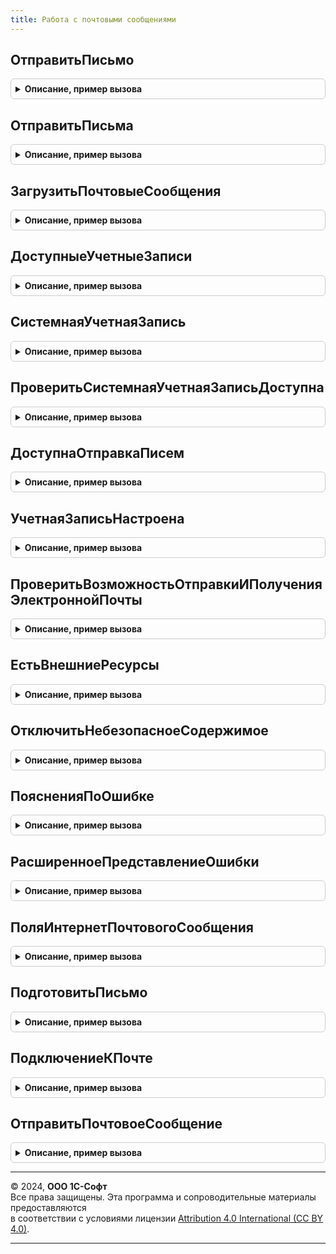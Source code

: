 ```yaml
---
title: Работа с почтовыми сообщениями
---
```



## ОтправитьПисьмо
<details style="margin: 1em 0; padding: 0.5em; border: 1px solid #ccc; border-radius: 6px;">

<summary style="font-weight: bold; cursor: pointer;">Описание, пример вызова</summary>

```bsl

// Выполняет отправку одного письма.
// Функция может вызвать исключение, которое требуется обработать.
//
// Параметры:
//  УчетнаяЗаписьИлиСоединение - СправочникСсылка.УчетныеЗаписиЭлектроннойПочты - почтовый ящик, с которого необходимо
//                                                                   выполнить  отправку.
//                             - ИнтернетПочта - установленное соединение с почтовым сервером.
//
//  Письмо - ИнтернетПочтовоеСообщение - отправляемое письмо.
//
// Возвращаемое значение:
//  Структура - результат отправки письма:
//   * ОшибочныеПолучатели - Соответствие из КлючИЗначение - адреса получателей с ошибками:
//    ** Ключ     - Строка - адрес получателя;
//    ** Значение - Строка - текст ошибки.
//   * ИдентификаторПисьмаSMTP - Строка - уникальный идентификатор письма, присвоенный при отправке по протоколу SMTP.
//   * ИдентификаторПисьмаIMAP - Строка - уникальный идентификатор письма, присвоенный при отправке по протоколу IMAP.
//
Функция ОтправитьПисьмо(УчетнаяЗаписьИлиСоединение, Письмо) Экспорт
```

Пример вызова
```bsl
Результат = РаботаСПочтовымиСообщениями.ОтправитьПисьмо(УчетнаяЗаписьИлиСоединение, Письмо) 
```
</details>

## ОтправитьПисьма
<details style="margin: 1em 0; padding: 0.5em; border: 1px solid #ccc; border-radius: 6px;">

<summary style="font-weight: bold; cursor: pointer;">Описание, пример вызова</summary>

```bsl

// Выполняет отправку нескольких писем.
// Функция может вызвать исключение, которое требуется обработать.
// Если до наступления ошибки отправки было успешно отправлено хотя бы одно письмо, исключение не вызывается,
// поэтому при обработке результата функции необходимо проверять какие письма не были отправлены.
//
// Параметры:
//  УчетнаяЗаписьИлиСоединение - СправочникСсылка.УчетныеЗаписиЭлектроннойПочты - почтовый ящик, с которого необходимо
//                                                                   выполнить  отправку.
//                             - ИнтернетПочта - установленное соединение с почтовым сервером.
//
//  Письма - Массив из ИнтернетПочтовоеСообщение - коллекция почтовых сообщений. Элемент коллекции - ИнтернетПочтовоеСообщение.
//  ТекстОшибки - Строка - сообщение об ошибке в случае, когда удалось отправить не все письма.
//
// Возвращаемое значение:
//  Соответствие из КлючИЗначение:
//   * Ключ     - ИнтернетПочтовоеСообщение - отправляемое письмо;
//   * Значение - Структура - результат отправки письма:
//    ** ОшибочныеПолучатели - Соответствие из КлючИЗначение - адреса получателей с ошибками:
//     *** Ключ     - Строка - адрес получателя;
//     *** Значение - Строка - текст ошибки.
//    ** ИдентификаторПисьмаSMTP - Строка - уникальный идентификатор письма, присвоенный при отправке по протоколу SMTP.
//    ** ИдентификаторПисьмаIMAP - Строка - уникальный идентификатор письма, присвоенный при отправке по протоколу IMAP.
//
Функция ОтправитьПисьма(УчетнаяЗаписьИлиСоединение, Письма, ТекстОшибки = Неопределено) Экспорт
```

Пример вызова
```bsl
Результат = РаботаСПочтовымиСообщениями.ОтправитьПисьма(УчетнаяЗаписьИлиСоединение, Письма, ТекстОшибки);
```
</details>

## ЗагрузитьПочтовыеСообщения
<details style="margin: 1em 0; padding: 0.5em; border: 1px solid #ccc; border-radius: 6px;">

<summary style="font-weight: bold; cursor: pointer;">Описание, пример вызова</summary>

```bsl

// Загружает сообщения с сервера для указанной почты.
// Предварительно проверяется корректность заполнения настроек почты.
// Функция может вызвать исключение, которое требуется обработать.
//
// Параметры:
//   УчетнаяЗаписьИлиСоединение - СправочникСсылка.УчетныеЗаписиЭлектроннойПочты - электронная почта, с которой
//                              загружаются письма.
//                              - ИнтернетПочта - установленное соединение с почтовым сервером
//   ПараметрыЗагрузки - Структура:
//     * Колонки - Массив - массив строк названий колонок
//                          названия колонок должны соответствовать полям объекта
//                          ИнтернетПочтовоеСообщение.
//     * РежимТестирования - Булево - используется для проверки подключения к серверу.
//     * ПолучениеЗаголовков - Булево - если Истина, то в возвращаемом наборе есть только
//                                       заголовки писем.
//     * Отбор - Структура - соответствует параметру ПараметрыОтбора встроенной функции ИнтернетПочта.ПолучитьЗаголовки.
//     * ЗаголовкиИдентификаторы - Массив - заголовки или идентификаторы сообщений, полные
//                                    сообщения по которым требуется получить.
//     * ПриводитьСообщенияКТипу - Булево - возвращать набор полученных почтовых сообщений
//                                    в виде таблицы значений с простыми типами. По умолчанию Истина.
//
// Возвращаемое значение:
//  ТаблицаЗначений - список почтовых сообщений с колонками:
//   * Важность - ВажностьИнтернетПочтовогоСообщения
//   * Вложения - ИнтернетПочтовыеВложения - в случае если вложениями являются другие почтовые сообщения,
//                 они сами не возвращаются, но возвращаются их вложения - двоичные
//                 данные и их тексты в виде двоичных данных, рекурсивно.
//   * ДатаОтправления - Дата
//   * ДатаПолучения - Дата
//   * Заголовок - Строка
//   * ИмяОтправителя - Строка
//   * Идентификатор - Массив из Строка
//   * Копии - ИнтернетПочтовыеАдреса
//   * ОбратныйАдрес - ИнтернетПочтовыеАдреса
//   * Отправитель - Строка
//                 - ИнтернетПочтовыйАдрес
//   * Получатели - ИнтернетПочтовыеАдреса
//   * Размер - Число
//   * Тексты - ИнтернетТекстыПочтовогоСообщения
//   * Кодировка - Строка
//   * СпособКодированияНеASCIIСимволов - СпособКодированияНеASCIIСимволовИнтернетПочтовогоСообщения
//   * Частичное - Булево - заполняется если статус Истина. В режиме тестирования возвращается Истина.
//  Булево - если передан параметр РежимТестирования = Истина. Истина - подключение выполнено успешно.
//
Функция ЗагрузитьПочтовыеСообщения(Знач УчетнаяЗаписьИлиСоединение, Знач ПараметрыЗагрузки = Неопределено) Экспорт
```

Пример вызова
```bsl
Результат = РаботаСПочтовымиСообщениями.ЗагрузитьПочтовыеСообщения(УчетнаяЗаписьИлиСоединение, ПараметрыЗагрузки);
```
</details>

## ДоступныеУчетныеЗаписи
<details style="margin: 1em 0; padding: 0.5em; border: 1px solid #ccc; border-radius: 6px;">

<summary style="font-weight: bold; cursor: pointer;">Описание, пример вызова</summary>

```bsl

// Получить доступные учетные записи электронной почты.
//
//  Параметры:
//   ДляОтправки  - Булево - выбирать только учетные записи, настроенные для отправки почты.
//   ДляПолучения - Булево - выбирать только учетные записи, настроенные на получение почты.
//   ВключатьСистемнуюУчетнуюЗапись - Булево - включать системную учетную запись, если настроена для отправки/получения.
//
// Возвращаемое значение:
//  ТаблицаЗначений - описание учетных записей:
//   * Ссылка       - СправочникСсылка.УчетныеЗаписиЭлектроннойПочты - учетная запись;
//   * Наименование - Строка - наименование почты;
//   * Адрес        - Строка - адрес электронной почты.
//
Функция ДоступныеУчетныеЗаписи(Знач ДляОтправки = Неопределено, Экспорт
```

Пример вызова
```bsl
Результат = РаботаСПочтовымиСообщениями.ДоступныеУчетныеЗаписи(ДляОтправки, );
```
</details>

## СистемнаяУчетнаяЗапись
<details style="margin: 1em 0; padding: 0.5em; border: 1px solid #ccc; border-radius: 6px;">

<summary style="font-weight: bold; cursor: pointer;">Описание, пример вызова</summary>

```bsl

// Получает настройки почты для рассылки различных уведомлений из программы.
//
// Возвращаемое значение:
//  СправочникСсылка.УчетныеЗаписиЭлектроннойПочты
//
Функция СистемнаяУчетнаяЗапись() Экспорт
```

Пример вызова
```bsl
Результат = РаботаСПочтовымиСообщениями.СистемнаяУчетнаяЗапись() 
```
</details>

## ПроверитьСистемнаяУчетнаяЗаписьДоступна
<details style="margin: 1em 0; padding: 0.5em; border: 1px solid #ccc; border-radius: 6px;">

<summary style="font-weight: bold; cursor: pointer;">Описание, пример вызова</summary>

```bsl

// Проверяет, что почта для рассылки различных уведомлений доступна (может быть использована).
//
// Возвращаемое значение:
//  Булево
//
Функция ПроверитьСистемнаяУчетнаяЗаписьДоступна() Экспорт
```

Пример вызова
```bsl
Результат = РаботаСПочтовымиСообщениями.ПроверитьСистемнаяУчетнаяЗаписьДоступна() 
```
</details>

## ДоступнаОтправкаПисем
<details style="margin: 1em 0; padding: 0.5em; border: 1px solid #ccc; border-radius: 6px;">

<summary style="font-weight: bold; cursor: pointer;">Описание, пример вызова</summary>

```bsl

// Возвращает Истина, если доступна по меньшей мере одна настроенная учетная запись для отправки почты
// либо достаточно прав на настройку почты.
//
// Возвращаемое значение:
//  Булево
//
Функция ДоступнаОтправкаПисем() Экспорт
```

Пример вызова
```bsl
Результат = РаботаСПочтовымиСообщениями.ДоступнаОтправкаПисем() 
```
</details>

## УчетнаяЗаписьНастроена
<details style="margin: 1em 0; padding: 0.5em; border: 1px solid #ccc; border-radius: 6px;">

<summary style="font-weight: bold; cursor: pointer;">Описание, пример вызова</summary>

```bsl

// Проверяет, настроена ли учетная запись для отправки и/или получения почты.
//
// Параметры:
//  УчетнаяЗапись - СправочникСсылка.УчетныеЗаписиЭлектроннойПочты - проверяемая учетная запись;
//  ДляОтправки  - Булево - проверять параметры, необходимые для отправки почты;
//  ДляПолучения - Булево - проверять параметры, необходимые для получения почты.
//
// Возвращаемое значение:
//  Булево - Истина, если настроена.
//
Функция УчетнаяЗаписьНастроена(УчетнаяЗапись, Знач ДляОтправки = Неопределено, Знач ДляПолучения = Неопределено) Экспорт
```

Пример вызова
```bsl
Результат = РаботаСПочтовымиСообщениями.УчетнаяЗаписьНастроена(УчетнаяЗапись, ДляОтправки, ДляПолучения);
```
</details>

## ПроверитьВозможностьОтправкиИПолученияЭлектроннойПочты
<details style="margin: 1em 0; padding: 0.5em; border: 1px solid #ccc; border-radius: 6px;">

<summary style="font-weight: bold; cursor: pointer;">Описание, пример вызова</summary>

```bsl

// Выполняет проверку настроек электронной почты.
//
// Параметры:
//  УчетнаяЗапись     - СправочникСсылка.УчетныеЗаписиЭлектроннойПочты - проверяемая почта.
//  СообщениеОбОшибке - Строка - текст сообщения об ошибке либо пустая строка, если ошибок не было.
//  ДополнительноеСообщение - Строка - сообщения о том, какие проверки были выполнены для почты.
//
Процедура ПроверитьВозможностьОтправкиИПолученияЭлектроннойПочты(УчетнаяЗапись, СообщениеОбОшибке, ДополнительноеСообщение) Экспорт
```

Пример вызова
```bsl
РаботаСПочтовымиСообщениями.ПроверитьВозможностьОтправкиИПолученияЭлектроннойПочты(УчетнаяЗапись, СообщениеОбОшибке, ДополнительноеСообщение) 
```
</details>

## ЕстьВнешниеРесурсы
<details style="margin: 1em 0; padding: 0.5em; border: 1px solid #ccc; border-radius: 6px;">

<summary style="font-weight: bold; cursor: pointer;">Описание, пример вызова</summary>

```bsl

// Проверяет наличие в документе HTML ссылок на ресурсы, загружаемые по http(s).
//
// Параметры:
//  ДокументHTML - ДокументHTML - документ HTML, в котором необходимо выполнить проверку.
//
// Возвращаемое значение:
//  Булево - Истина, если в документе HTML есть внешние ресурсы.
//
Функция ЕстьВнешниеРесурсы(ДокументHTML) Экспорт
```

Пример вызова
```bsl
Результат = РаботаСПочтовымиСообщениями.ЕстьВнешниеРесурсы(ДокументHTML) 
```
</details>

## ОтключитьНебезопасноеСодержимое
<details style="margin: 1em 0; padding: 0.5em; border: 1px solid #ccc; border-radius: 6px;">

<summary style="font-weight: bold; cursor: pointer;">Описание, пример вызова</summary>

```bsl

// Удаляет из документа HTML скрипты, обработчики событий, а также очищает ссылки на ресурсы, загружаемые по http(s).
//
// Параметры:
//  ДокументHTML - ДокументHTML - документ HTML, в котором необходимо очистить небезопасное содержимое.
//  ОтключитьВнешниеРесурсы - Булево - признак необходимости очистки ссылок на ресурсы, загружаемые по http(s).
//
Процедура ОтключитьНебезопасноеСодержимое(ДокументHTML, ОтключитьВнешниеРесурсы = Истина) Экспорт
```

Пример вызова
```bsl
РаботаСПочтовымиСообщениями.ОтключитьНебезопасноеСодержимое(ДокументHTML, ОтключитьВнешниеРесурсы);
```
</details>

## ПоясненияПоОшибке
<details style="margin: 1em 0; padding: 0.5em; border: 1px solid #ccc; border-radius: 6px;">

<summary style="font-weight: bold; cursor: pointer;">Описание, пример вызова</summary>

```bsl

// Получает с сайта ИТС рекомендации по устранению ошибки подключения к почтовому серверу.
//
// Параметры:
//   ТекстОшибки - Строка - исходный текст ошибки.
//
// Возвращаемое значение:
//  Структура:
//   * ВозможныеПричины - Массив из ФорматированнаяСтрока
//   * СпособыУстранения - Массив из ФорматированнаяСтрока
//
Функция ПоясненияПоОшибке(ТекстОшибки) Экспорт
```

Пример вызова
```bsl
Результат = РаботаСПочтовымиСообщениями.ПоясненияПоОшибке(ТекстОшибки) 
```
</details>

## РасширенноеПредставлениеОшибки
<details style="margin: 1em 0; padding: 0.5em; border: 1px solid #ccc; border-radius: 6px;">

<summary style="font-weight: bold; cursor: pointer;">Описание, пример вызова</summary>

```bsl

// Подготавливает расширенное описание ошибки подключения к почтовому серверу.
//
// Параметры:
//  ИнформацияОбОшибке - ИнформацияОбОшибке
//  КодЯзыка - Строка - код языка реквизита. Например, "ru".
//  ВключитьПодробноеПредставлениеОшибки - Булево - добавляет в текст ошибки стек.
//
// Возвращаемое значение:
//  Строка
//
Функция РасширенноеПредставлениеОшибки(ИнформацияОбОшибке, КодЯзыка, ВключитьПодробноеПредставлениеОшибки = Истина) Экспорт
```

Пример вызова
```bsl
Результат = РаботаСПочтовымиСообщениями.РасширенноеПредставлениеОшибки(ИнформацияОбОшибке, КодЯзыка, ВключитьПодробноеПредставлениеОшибки);
```
</details>

## ПоляИнтернетПочтовогоСообщения
<details style="margin: 1em 0; padding: 0.5em; border: 1px solid #ccc; border-radius: 6px;">

<summary style="font-weight: bold; cursor: pointer;">Описание, пример вызова</summary>

```bsl

// Возвращает список имен полей объекта ИнтернетПочтовоеСообщение.
//
// Возвращаемое значение:
//  Структура:
//    * АдресаУведомленияОДоставке - Строка
//    * АдресаУведомленияОПрочтении - Строка
//    * Важность - Строка
//    * Вложения - Строка
//    * ДатаОтправления - Строка
//    * ДатаПолучения - Строка
//    * Заголовок - Строка
//    * Идентификатор - Строка
//    * ИдентификаторСообщения - Строка
//    * ИмяОтправителя - Строка
//    * Категории - Строка
//    * Кодировка - Строка
//    * Копии - Строка
//    * ОбратныйАдрес - Строка
//    * Отправитель - Строка
//    * Получатели - Строка
//    * Размер - Строка
//    * СлепыеКопии - Строка
//    * СмещениеДатыОтправления - Строка
//    * СтатусРазбора - Строка
//    * Тема - Строка
//    * Тексты - Строка
//    * СпособКодированияНеASCIIСимволов - Строка
//    * УведомитьОДоставке - Строка
//    * УведомитьОПрочтении - Строка
//    * Частичное - Строка
//
Функция ПоляИнтернетПочтовогоСообщения() Экспорт
```

Пример вызова
```bsl
Результат = РаботаСПочтовымиСообщениями.ПоляИнтернетПочтовогоСообщения() 
```
</details>

## ПодготовитьПисьмо
<details style="margin: 1em 0; padding: 0.5em; border: 1px solid #ccc; border-radius: 6px;">

<summary style="font-weight: bold; cursor: pointer;">Описание, пример вызова</summary>

```bsl

// Формирует письмо по переданным параметрам.
//
// Параметры:
//  УчетнаяЗапись - СправочникСсылка.УчетныеЗаписиЭлектроннойПочты - ссылка на
//                 учетную запись электронной почты.
//  ПараметрыПисьма - Структура - содержит всю необходимую информацию о письме:
//
//   * Кому - Массив
//          - Строка - интернет адреса получателей письма.
//          - Массив - коллекция структур адресов:
//              * Адрес         - Строка - почтовый адрес (должно быть обязательно заполнено).
//              * Представление - Строка - имя адресата.
//          - Строка - интернет-адреса получателей письма, разделитель - ";".
//
//   * ПолучателиСообщения - Массив - массив структур, описывающий получателей:
//      ** Адрес - Строка - почтовый адрес получателя сообщения.
//      ** Представление - Строка - представление адресата.
//
//   * Копии        - Массив
//                  - Строка - адреса получателей копий письма. См. описание поля Кому.
//
//   * СкрытыеКопии - Массив
//                  - Строка - адреса получателей скрытых копий письма. См. описание поля Кому.
//
//   * Тема       - Строка - (обязательный) тема почтового сообщения.
//   * Тело       - Строка - (обязательный) текст почтового сообщения (простой текст в кодировке win-1251).
//   * Важность   - ВажностьИнтернетПочтовогоСообщения
//
//   * Вложения - Массив - файлы, которые необходимо приложить к письму (описания в виде структур):
//     ** Представление - Строка - имя файла вложения;
//     ** АдресВоВременномХранилище - Строка - адрес двоичных данных вложения во временном хранилище.
//     ** Кодировка - Строка - кодировка вложения (используется, если отличается от кодировки письма).
//     ** Идентификатор - Строка - (необязательный) используется для отметки картинок, отображаемых в теле письма.
//
//   * АдресОтвета - Соответствие
//                 - Строка - см. описание поля Кому.
//   * ИдентификаторыОснований - Строка - идентификаторы оснований данного письма.
//   * ОбрабатыватьТексты  - Булево - необходимость обрабатывать тексты письма при отправке.
//   * УведомитьОДоставке  - Булево - необходимость запроса уведомления о доставке.
//   * УведомитьОПрочтении - Булево - необходимость запроса уведомления о прочтении.
//   * ТипТекста   - Строка
//                 - ПеречислениеСсылка.ТипыТекстовЭлектронныхПисем
//                 - ТипТекстаПочтовогоСообщения - определяет тип
//                  переданного теста допустимые значения:
//                  HTML/ТипыТекстовЭлектронныхПисем.HTML - текст почтового сообщения в формате HTML.
//                  ПростойТекст/ТипыТекстовЭлектронныхПисем.ПростойТекст - простой текст почтового сообщения.
//                                                 Отображается "как есть" (значение по
//                                                 умолчанию).
//                  РазмеченныйТекст/ТипыТекстовЭлектронныхПисем.РазмеченныйТекст - текст почтового сообщения в формате
//                                                 Rich Text.
//
// Возвращаемое значение:
//  ИнтернетПочтовоеСообщение - подготовленное письмо.
//
Функция ПодготовитьПисьмо(УчетнаяЗапись, ПараметрыПисьма) Экспорт
```

Пример вызова
```bsl
Результат = РаботаСПочтовымиСообщениями.ПодготовитьПисьмо(УчетнаяЗапись, ПараметрыПисьма) 
```
</details>

## ПодключениеКПочте
<details style="margin: 1em 0; padding: 0.5em; border: 1px solid #ccc; border-radius: 6px;">

<summary style="font-weight: bold; cursor: pointer;">Описание, пример вызова</summary>

```bsl

// Создает открытое подключение к почтовому серверу. Может вызывать исключение, которое необходимо обработать.
//
// Параметры:
//  УчетнаяЗапись - СправочникСсылка.УчетныеЗаписиЭлектроннойПочты - настройки подключения к почте;
//  ДляПолучения - Булево - если Истина, то подключение будет выполняться к серверу входящей почты,
//                          если Ложь, то к серверу исходящей почты.
//
// Возвращаемое значение:
//   ИнтернетПочта
//
Функция ПодключениеКПочте(Знач УчетнаяЗапись, Знач ДляПолучения = Ложь) Экспорт
```

Пример вызова
```bsl
Результат = РаботаСПочтовымиСообщениями.ПодключениеКПочте(УчетнаяЗапись, ДляПолучения);
```
</details>

## ОтправитьПочтовоеСообщение
<details style="margin: 1em 0; padding: 0.5em; border: 1px solid #ccc; border-radius: 6px;">

<summary style="font-weight: bold; cursor: pointer;">Описание, пример вызова</summary>

```bsl

// Выполняет отправку почтовых сообщений.
// Функция может вызвать исключение, которое требуется обработать.
//
// Параметры:
//  УчетнаяЗапись - СправочникСсылка.УчетныеЗаписиЭлектроннойПочты - ссылка на
//                 учетную запись электронной почты.
//  ПараметрыОтправки - Структура - содержит всю необходимую информацию о письме:
//
//   * Кому - Массив
//          - Строка - интернет адреса получателей письма.
//          - Массив - коллекция структур адресов:
//              * Адрес         - Строка - почтовый адрес (должно быть обязательно заполнено).
//              * Представление - Строка - имя адресата.
//          - Строка - интернет-адреса получателей письма, разделитель - ";".
//
//   * ПолучателиСообщения - Массив - массив структур, описывающий получателей:
//      ** Адрес - Строка - почтовый адрес получателя сообщения.
//      ** Представление - Строка - представление адресата.
//
//   * Копии        - Массив
//                  - Строка - адреса получателей копий письма. См. описание поля Кому.
//
//   * СкрытыеКопии - Массив
//                  - Строка - адреса получателей скрытых копий письма. См. описание поля Кому.
//
//   * Тема       - Строка - (обязательный) тема почтового сообщения.
//   * Тело       - Строка - (обязательный) текст почтового сообщения (простой текст в кодировке win-1251).
//   * Важность   - ВажностьИнтернетПочтовогоСообщения
//
//   * Вложения - Массив - файлы, которые необходимо приложить к письму (описания в виде структур):
//     ** Представление - Строка - имя файла вложения;
//     ** АдресВоВременномХранилище - Строка - адрес двоичных данных вложения во временном хранилище.
//     ** Кодировка - Строка - кодировка вложения (используется, если отличается от кодировки письма).
//     ** Идентификатор - Строка - (необязательный) используется для отметки картинок, отображаемых в теле письма.
//
//   * АдресОтвета - Соответствие
//                 - Строка - см. описание поля Кому.
//   * ИдентификаторОснования  - Строка - идентификатор основания данного письма.
//   * ИдентификаторыОснований - Строка - идентификаторы оснований данного письма.
//   * ОбрабатыватьТексты  - Булево - необходимость обрабатывать тексты письма при отправке.
//   * УведомитьОДоставке  - Булево - необходимость запроса уведомления о доставке.
//   * УведомитьОПрочтении - Булево - необходимость запроса уведомления о прочтении.
//   * ТипТекста   - Строка
//                 - ПеречислениеСсылка.ТипыТекстовЭлектронныхПисем
//                 - ТипТекстаПочтовогоСообщения - определяет тип
//                  переданного теста допустимые значения:
//                  HTML/ТипыТекстовЭлектронныхПисем.HTML - текст почтового сообщения в формате HTML.
//                  ПростойТекст/ТипыТекстовЭлектронныхПисем.ПростойТекст - простой текст почтового сообщения.
//                                                 Отображается "как есть" (значение по
//                                                 умолчанию).
//                  РазмеченныйТекст/ТипыТекстовЭлектронныхПисем.РазмеченныйТекст - текст почтового сообщения в формате
//                                                 Rich Text.
//   * Соединение - ИнтернетПочта - существующее соединение с почтовым сервером. Если не указано, то создается новое.
//   * ПротоколПочты - Строка - если указано значение "IMAP", то письмо будет передано по протоколу IMAP, если по
//                              указано значение "Все", то по протоколу SMTP и по протоколу IMAP, если ничего не указано
//                              то по протоколу SMTP. Параметр имеет смысл, только наличии действующего соединения,
//                              указанного в параметр Соединение. В противном случае протокол будет определен
//                              автоматически при установке соединения.
//   * ИдентификаторСообщения - Строка - (возвращаемый параметр) идентификатор отправленного почтового сообщения на SMTP-сервере;
//   * ИдентификаторСообщенияОтправкаIMAP - Строка - (возвращаемый параметр) идентификатор отправленного почтового
//                                         сообщения на IMAP сервере;
//   * ОшибочныеПолучатели - Соответствие - (возвращаемый параметр) список адресов, по которым отправка не выполнена.
//                                          См. возвращаемое значение метода ИнтернетПочта.Послать() в синтакс-помощнике.
//
//  УдалитьСоединение - ИнтернетПочта - параметр устарел, см. параметр ПараметрыОтправки.Соединение.
//  УдалитьПротоколПочты - Строка     - параметр устарел, см. параметр ПараметрыОтправки.ПротоколПочты.
//
// Возвращаемое значение:
//  Строка - идентификатор отправленного сообщения.
//
Функция ОтправитьПочтовоеСообщение(Знач УчетнаяЗапись, Знач ПараметрыОтправки, Экспорт
```

Пример вызова
```bsl
Результат = РаботаСПочтовымиСообщениями.ОтправитьПочтовоеСообщение(УчетнаяЗапись, ПараметрыОтправки, );
```
</details>

---

© 2024, **ООО 1С-Софт**  
Все права защищены. Эта программа и сопроводительные материалы предоставляются  
в соответствии с условиями лицензии [Attribution 4.0 International (CC BY 4.0)](https://creativecommons.org/licenses/by/4.0/legalcode).

---
